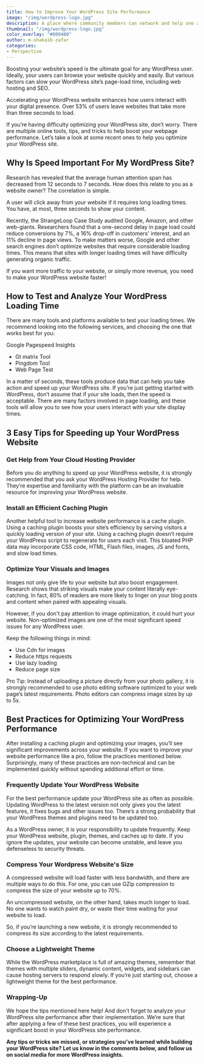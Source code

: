 ```yaml
---
title: How to Improve Your WordPress Site Performance
image: "/img/wordpress-logo.jpg"
description: A place where community members can network and help one another
thumbnail: "/img/wordpress-logo.jpg"
color_overlay: "#009480"
author: m-shakaib-zafar
categories:
- Perspective
---
```


Boosting your website’s speed is the ultimate goal for any WordPress user. Ideally, your users can browse your website quickly and easily. But various factors can slow your WordPress site’s page-load time, including web hosting and SEO.

Accelerating your WordPress website enhances how users interact with your digital presence. Over 53% of users leave websites that take more than three seconds to load.

If you’re having difficulty optimizing your WordPress site, don’t worry. There are multiple online tools, tips, and tricks to help boost your webpage performance. Let’s take a look at some recent ones to help you optimize your WordPress site.

## Why Is Speed Important For My WordPress Site?
Research has revealed that the average human attention span has decreased from 12 seconds to 7 seconds. How does this relate to you as a website owner? The correlation is simple.

A user will click away from your website if it requires long loading times. You have, at most, three seconds to show your content.

Recently, the StrangeLoop Case Study audited Google, Amazon, and other web-giants. Researchers found that a one-second delay in page load could reduce conversions by 7%, a 16% drop-off in customers' interest, and an 11% decline in page views. To make matters worse, Google and other search engines don’t optimize websites that require considerable loading times. This means that sites with longer loading times will have difficulty generating organic traffic.

If you want more traffic to your website, or simply more revenue, you need to make your WordPress website faster!

## How to Test and Analyze Your WordPress Loading Time
There are many tools and platforms available to test your loading times. We recommend looking into the following services, and choosing the one that works best for you:

Google Pagespeed Insights
* Gt matrix Tool
* Pingdom Tool
* Web Page Test

In a matter of seconds, these tools produce data that can help you take action and speed up your WordPress site. If you’re just getting started with WordPress, don’t assume that if your site loads, then the speed is acceptable. There are many factors involved in page loading, and these tools will allow you to see how your users interact with your site display times.

## 3 Easy Tips for Speeding up Your WordPress Website

### Get Help from Your Cloud Hosting Provider
Before you do anything to speed up your WordPress website, it is strongly recommended that you ask your WordPress Hosting Provider for help. They’re expertise and familiarity with the platform can be an invaluable resource for improving your WordPress website.

### Install an Efficient Caching Plugin
Another helpful tool to increase website performance is a cache plugin. Using a caching plugin boosts your site’s efficiency by serving visitors a quickly loading version of your site. Using a caching plugin doesn’t require your WordPress script to regenerate for users each visit. This bloated PHP data may incorporate CSS code, HTML, Flash files, images, JS and fonts, and slow load times.

### Optimize Your Visuals and Images
Images not only give life to your website but also boost engagement. Research shows that striking visuals make your content literally eye-catching. In fact, 80% of readers are more likely to linger on your blog posts and content when paired with appealing visuals.

However, if you don't pay attention to image optimization, it could hurt your website. Non-optimized images are one of the most significant speed issues for any WordPress user.

Keep the following things in mind:

* Use Cdn for images
* Reduce https requests
* Use lazy loading
* Reduce page size

Pro Tip: Instead of uploading a picture directly from your photo gallery, it is strongly recommended to use photo editing software optimized to your web page’s latest requirements. Photo editors can compress image sizes by up to 5x.

## Best Practices for Optimizing Your WordPress Performance
After installing a caching plugin and optimizing your images, you’ll see significant improvements across your website. If you want to improve your website performance like a pro, follow the practices mentioned below. Surprisingly, many of these practices are non-technical and can be implemented quickly without spending additional effort or time.

### Frequently Update Your WordPress Website
For the best performance update your WordPress site as often as possible. Updating WordPress to the latest version not only gives you the latest features, it fixes bugs and other issues too. There’s a strong probability that your WordPress themes and plugins need to be updated too.

As a WordPress owner, it is your responsibility to update frequently. Keep your WordPress website, plugin, themes, and caches up to date. If you ignore the updates, your website can become unstable, and leave you defenseless to security threats.

### Compress Your Wordpress Website's Size
A compressed website will load faster with less bandwidth, and there are multiple ways to do this. For one, you can use GZip compression to compress the size of your website up to 70%.

An uncompressed website, on the other hand, takes much longer to load. No one wants to watch paint dry, or waste their time waiting for your website to load.

So, if you’re launching a new website, it is strongly recommended to compress its size according to the latest requirements.

### Choose a Lightweight Theme
While the WordPress marketplace is full of amazing themes, remember that themes with multiple sliders, dynamic content, widgets, and sidebars can cause hosting servers to respond slowly. If you’re just starting out, choose a lightweight theme for the best performance.

### Wrapping-Up
We hope the tips mentioned here help! And don't forget to analyze your WordPress site performance after their implementation. We’re sure that after applying a few of these best practices, you will experience a significant boost in your WordPress site performance.

**Any tips or tricks we missed, or strategies you’ve learned while building your WordPress site? Let us know in the comments below, and follow us on social media for more WordPress insights.**
